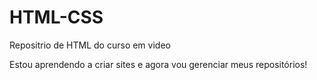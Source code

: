 # HTML-CSS
 Repositrio de HTML do curso em video

 Estou aprendendo a criar sites e agora vou gerenciar meus repositórios!
